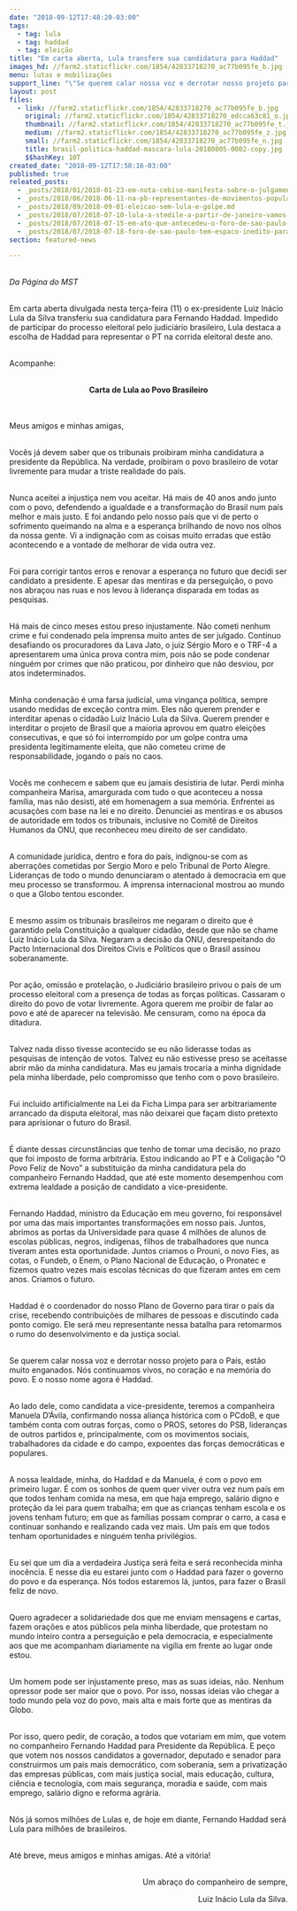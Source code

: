 ```yaml
---
date: "2018-09-12T17:48:20-03:00"
tags:
  - tag: lula
  - tag: haddad
  - tag: eleição
title: "Em carta aberta, Lula transfere sua candidatura para Haddad"
images_hd: //farm2.staticflickr.com/1854/42833718270_ac77b095fe_b.jpg
menu: lutas e mobilizações
support_line: "\"Se querem calar nossa voz e derrotar nosso projeto para o País, estão muito enganados. Nós continuamos vivos, no coração e na memória do povo. E o nosso nome agora é Haddad\""
layout: post
files:
  - link: //farm2.staticflickr.com/1854/42833718270_ac77b095fe_b.jpg
    original: //farm2.staticflickr.com/1854/42833718270_edcca63c81_o.jpg
    thumbnail: //farm2.staticflickr.com/1854/42833718270_ac77b095fe_t.jpg
    medium: //farm2.staticflickr.com/1854/42833718270_ac77b095fe_z.jpg
    small: //farm2.staticflickr.com/1854/42833718270_ac77b095fe_n.jpg
    title: brasil-politica-haddad-mascara-lula-20180805-0002-copy.jpg
    $$hashKey: 10T
created_date: "2018-09-12T17:58:16-03:00"
published: true
releated_posts:
  - _posts/2018/01/2018-01-23-em-nota-cebise-manifesta-sobre-o-julgamento-de-lula.md
  - _posts/2018/06/2018-06-11-na-pb-representantes-de-movimentos-populares-e-partidos-politicos-se-reunem-para-o-lancamento-da-candidatura-de-lula-a-presidencia.md
  - _posts/2018/09/2018-09-01-eleicao-sem-lula-e-golpe.md
  - _posts/2018/07/2018-07-10-lula-a-stedile-a-partir-de-janeiro-vamos-mudar-o-brasil.md
  - _posts/2018/07/2018-07-15-em-ato-que-antecedeu-o-foro-de-sao-paulo-militantes-pedem-a-liberdade-de-lula.md
  - _posts/2018/07/2018-07-18-foro-de-sao-paulo-tem-espaco-inedito-para-escuta-de-redes-e-movimentos-populares.md
section: featured-news

---
```

<p><br />
<em>Da P&aacute;gina do MST&nbsp;</em></p>

<p><br />
Em carta aberta divulgada nesta ter&ccedil;a-feira (11) o ex-presidente Luiz In&aacute;cio Lula da Silva transferiu sua&nbsp;candidatura para Fernando Haddad. Impedido de participar do processo eleitoral pelo judici&aacute;rio brasileiro, Lula&nbsp;destaca a escolha de Haddad para representar o PT na corrida eleitoral deste ano.</p>

<p><br />
Acompanhe:</p>

<p style="text-align: center;"><br />
<strong>Carta de Lula ao Povo Brasileiro</strong></p>

<p><br />
<br />
Meus amigos e minhas amigas,</p>

<p><br />
Voc&ecirc;s j&aacute; devem saber que os tribunais proibiram minha candidatura a presidente da Rep&uacute;blica. Na verdade, proibiram o povo brasileiro de votar livremente para mudar a triste realidade do pa&iacute;s.</p>

<p><br />
Nunca aceitei a injusti&ccedil;a nem vou aceitar. H&aacute; mais de 40 anos ando junto com o povo, defendendo a igualdade e a transforma&ccedil;&atilde;o do Brasil num pa&iacute;s melhor e mais justo. E foi andando pelo nosso pa&iacute;s que vi de perto o sofrimento queimando na alma e a esperan&ccedil;a brilhando de novo nos olhos da nossa gente. Vi a indigna&ccedil;&atilde;o com as coisas muito erradas que est&atilde;o acontecendo e a vontade de melhorar de vida outra vez.</p>

<p><br />
Foi para corrigir tantos erros e renovar a esperan&ccedil;a no futuro que decidi ser candidato a presidente. E apesar das mentiras e da persegui&ccedil;&atilde;o, o povo nos abra&ccedil;ou nas ruas e nos levou &agrave; lideran&ccedil;a disparada em todas as pesquisas.</p>

<p><br />
H&aacute; mais de cinco meses estou preso injustamente. N&atilde;o cometi nenhum crime e fui condenado pela imprensa muito antes de ser julgado. Continuo desafiando os procuradores da Lava Jato, o juiz S&eacute;rgio Moro e o TRF-4 a apresentarem uma &uacute;nica prova contra mim, pois n&atilde;o se pode condenar ningu&eacute;m por crimes que n&atilde;o praticou, por dinheiro que n&atilde;o desviou, por atos indeterminados.</p>

<p><br />
Minha condena&ccedil;&atilde;o &eacute; uma farsa judicial, uma vingan&ccedil;a pol&iacute;tica, sempre usando medidas de exce&ccedil;&atilde;o contra mim. Eles n&atilde;o querem prender e interditar apenas o cidad&atilde;o Luiz In&aacute;cio Lula da Silva. Querem prender e interditar o projeto de Brasil que a maioria aprovou em quatro elei&ccedil;&otilde;es consecutivas, e que s&oacute; foi interrompido por um golpe contra uma presidenta legitimamente eleita, que n&atilde;o cometeu crime de responsabilidade, jogando o pa&iacute;s no caos.</p>

<p><br />
Voc&ecirc;s me conhecem e sabem que eu jamais desistiria de lutar. Perdi minha companheira Marisa, amargurada com tudo o que aconteceu a nossa fam&iacute;lia, mas n&atilde;o desisti, at&eacute; em homenagem a sua mem&oacute;ria. Enfrentei as acusa&ccedil;&otilde;es com base na lei e no direito. Denunciei as mentiras e os abusos de autoridade em todos os tribunais, inclusive no Comit&ecirc; de Direitos Humanos da ONU, que reconheceu meu direito de ser candidato.</p>

<p><br />
A comunidade jur&iacute;dica, dentro e fora do pa&iacute;s, indignou-se com as aberra&ccedil;&otilde;es cometidas por Sergio Moro e pelo Tribunal de Porto Alegre. Lideran&ccedil;as de todo o mundo denunciaram o atentado &agrave; democracia em que meu processo se transformou. A imprensa internacional mostrou ao mundo o que a Globo tentou esconder.</p>

<p><br />
E mesmo assim os tribunais brasileiros me negaram o direito que &eacute; garantido pela Constitui&ccedil;&atilde;o a qualquer cidad&atilde;o, desde que n&atilde;o se chame Luiz In&aacute;cio Lula da Silva. Negaram a decis&atilde;o da ONU, desrespeitando do Pacto Internacional dos Direitos Civis e Pol&iacute;ticos que o Brasil assinou soberanamente.</p>

<p><br />
Por a&ccedil;&atilde;o, omiss&atilde;o e protela&ccedil;&atilde;o, o Judici&aacute;rio brasileiro privou o pa&iacute;s de um processo eleitoral com a presen&ccedil;a de todas as for&ccedil;as pol&iacute;ticas. Cassaram o direito do povo de votar livremente. Agora querem me proibir de falar ao povo e at&eacute; de aparecer na televis&atilde;o. Me censuram, como na &eacute;poca da ditadura.</p>

<p><br />
Talvez nada disso tivesse acontecido se eu n&atilde;o liderasse todas as pesquisas de inten&ccedil;&atilde;o de votos. Talvez eu n&atilde;o estivesse preso se aceitasse abrir m&atilde;o da minha candidatura. Mas eu jamais trocaria a minha dignidade pela minha liberdade, pelo compromisso que tenho com o povo brasileiro.</p>

<p><br />
Fui inclu&iacute;do artificialmente na Lei da Ficha Limpa para ser arbitrariamente arrancado da disputa eleitoral, mas n&atilde;o deixarei que fa&ccedil;am disto pretexto para aprisionar o futuro do Brasil.</p>

<p><br />
&Eacute; diante dessas circunst&acirc;ncias que tenho de tomar uma decis&atilde;o, no prazo que foi imposto de forma arbitr&aacute;ria. Estou indicando ao PT e &agrave; Coliga&ccedil;&atilde;o &ldquo;O Povo Feliz de Novo&rdquo; a substitui&ccedil;&atilde;o da minha candidatura pela do companheiro Fernando Haddad, que at&eacute; este momento desempenhou com extrema lealdade a posi&ccedil;&atilde;o de candidato a vice-presidente.</p>

<p><br />
Fernando Haddad, ministro da Educa&ccedil;&atilde;o em meu governo, foi respons&aacute;vel por uma das mais importantes transforma&ccedil;&otilde;es em nosso pa&iacute;s. Juntos, abrimos as portas da Universidade para quase 4 milh&otilde;es de alunos de escolas p&uacute;blicas, negros, ind&iacute;genas, filhos de trabalhadores que nunca tiveram antes esta oportunidade. Juntos criamos o Prouni, o novo Fies, as cotas, o Fundeb, o Enem, o Plano Nacional de Educa&ccedil;&atilde;o, o Pronatec e fizemos quatro vezes mais escolas t&eacute;cnicas do que fizeram antes em cem anos. Criamos o futuro.</p>

<p><br />
Haddad &eacute; o coordenador do nosso Plano de Governo para tirar o pa&iacute;s da crise, recebendo contribui&ccedil;&otilde;es de milhares de pessoas e discutindo cada ponto comigo. Ele ser&aacute; meu representante nessa batalha para retomarmos o rumo do desenvolvimento e da justi&ccedil;a social.</p>

<p><br />
Se querem calar nossa voz e derrotar nosso projeto para o Pa&iacute;s, est&atilde;o muito enganados. N&oacute;s continuamos vivos, no cora&ccedil;&atilde;o e na mem&oacute;ria do povo. E o nosso nome agora &eacute; Haddad.</p>

<p><br />
Ao lado dele, como candidata a vice-presidente, teremos a companheira Manuela D&rsquo;&Aacute;vila, confirmando nossa alian&ccedil;a hist&oacute;rica com o PCdoB, e que tamb&eacute;m conta com outras for&ccedil;as, como o PROS, setores do PSB, lideran&ccedil;as de outros partidos e, principalmente, com os movimentos sociais, trabalhadores da cidade e do campo, expoentes das for&ccedil;as democr&aacute;ticas e populares.</p>

<p><br />
A nossa lealdade, minha, do Haddad e da Manuela, &eacute; com o povo em primeiro lugar. &Eacute; com os sonhos de quem quer viver outra vez num pa&iacute;s em que todos tenham comida na mesa, em que haja emprego, sal&aacute;rio digno e prote&ccedil;&atilde;o da lei para quem trabalha; em que as crian&ccedil;as tenham escola e os jovens tenham futuro; em que as fam&iacute;lias possam comprar o carro, a casa e continuar sonhando e realizando cada vez mais. Um pa&iacute;s em que todos tenham oportunidades e ningu&eacute;m tenha privil&eacute;gios.</p>

<p><br />
Eu sei que um dia a verdadeira Justi&ccedil;a ser&aacute; feita e ser&aacute; reconhecida minha inoc&ecirc;ncia. E nesse dia eu estarei junto com o Haddad para fazer o governo do povo e da esperan&ccedil;a. N&oacute;s todos estaremos l&aacute;, juntos, para fazer o Brasil feliz de novo.</p>

<p><br />
Quero agradecer a solidariedade dos que me enviam mensagens e cartas, fazem ora&ccedil;&otilde;es e atos p&uacute;blicos pela minha liberdade, que protestam no mundo inteiro contra a persegui&ccedil;&atilde;o e pela democracia, e especialmente aos que me acompanham diariamente na vig&iacute;lia em frente ao lugar onde estou.</p>

<p><br />
Um homem pode ser injustamente preso, mas as suas ideias, n&atilde;o. Nenhum opressor pode ser maior que o povo. Por isso, nossas ideias v&atilde;o chegar a todo mundo pela voz do povo, mais alta e mais forte que as mentiras da Globo.</p>

<p><br />
Por isso, quero pedir, de cora&ccedil;&atilde;o, a todos que votariam em mim, que votem no companheiro Fernando Haddad para Presidente da Rep&uacute;blica. E pe&ccedil;o que votem nos nossos candidatos a governador, deputado e senador para construirmos um pa&iacute;s mais democr&aacute;tico, com soberania, sem a privatiza&ccedil;&atilde;o das empresas p&uacute;blicas, com mais justi&ccedil;a social, mais educa&ccedil;&atilde;o, cultura, ci&ecirc;ncia e tecnologia, com mais seguran&ccedil;a, moradia e sa&uacute;de, com mais emprego, sal&aacute;rio digno e reforma agr&aacute;ria.</p>

<p><br />
N&oacute;s j&aacute; somos milh&otilde;es de Lulas e, de hoje em diante, Fernando Haddad ser&aacute; Lula para milh&otilde;es de brasileiros.</p>

<p><br />
At&eacute; breve, meus amigos e minhas amigas. At&eacute; a vit&oacute;ria!</p>

<p style="text-align: right;"><br />
Um abra&ccedil;o do companheiro de sempre,</p>

<p style="text-align: right;">Luiz In&aacute;cio Lula da Silva.</p>
